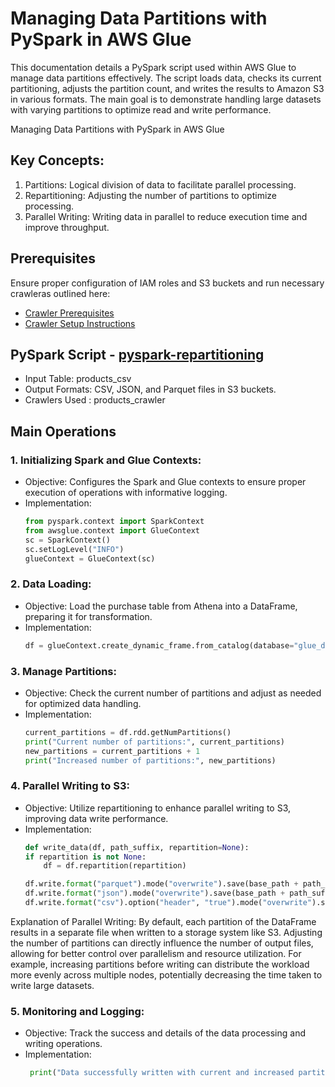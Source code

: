 # Managing Data Partitions with PySpark in AWS Glue
This documentation details a PySpark script used within AWS Glue to manage data partitions effectively. The script loads data, checks its current partitioning, adjusts the partition count, and writes the results to Amazon S3 in various formats. The main goal is to demonstrate handling large datasets with varying partitions to optimize read and write performance.

Managing Data Partitions with PySpark in AWS Glue
## Key Concepts:
1. Partitions: Logical division of data to facilitate parallel processing.
2. Repartitioning: Adjusting the number of partitions to optimize processing.
3. Parallel Writing: Writing data in parallel to reduce execution time and improve throughput.

## Prerequisites
Ensure proper configuration of IAM roles and S3 buckets and run necessary crawleras outlined here:

* [Crawler Prerequisites](/crawler-prerequisites.md)
* [Crawler Setup Instructions](/set-up-instructions.md)
  
##  PySpark Script - [pyspark-repartitioning](../glue-code/ti-pyspark-repartitioning.py)
* Input Table: products_csv
* Output Formats: CSV, JSON, and Parquet files in S3 buckets.
* Crawlers Used : products_crawler

## Main Operations
### 1. Initializing Spark and Glue Contexts:
  * Objective: Configures the Spark and Glue contexts to ensure proper execution of operations with informative logging.
  * Implementation:
    ```python
    from pyspark.context import SparkContext
    from awsglue.context import GlueContext
    sc = SparkContext()
    sc.setLogLevel("INFO")
    glueContext = GlueContext(sc)
    ```
### 2. Data Loading:
  * Objective: Load the purchase table from Athena into a DataFrame, preparing it for transformation.
  * Implementation:
    ```python
    df = glueContext.create_dynamic_frame.from_catalog(database="glue_db", table_name="products_csv").toDF()
    ```
### 3. Manage Partitions:
  * Objective: Check the current number of partitions and adjust as needed for optimized data handling.
  * Implementation:
    ```python
    current_partitions = df.rdd.getNumPartitions()
    print("Current number of partitions:", current_partitions)
    new_partitions = current_partitions + 1
    print("Increased number of partitions:", new_partitions)
    ```

### 4. Parallel Writing to S3:
  * Objective: Utilize repartitioning to enhance parallel writing to S3, improving data write performance.
  * Implementation:
    ```python
    def write_data(df, path_suffix, repartition=None):
    if repartition is not None:
        df = df.repartition(repartition)
    
    df.write.format("parquet").mode("overwrite").save(base_path + path_suffix + "parquet/")
    df.write.format("json").mode("overwrite").save(base_path + path_suffix + "json/")
    df.write.format("csv").option("header", "true").mode("overwrite").save(base_path + path_suffix + "csv/")
    ```
  Explanation of Parallel Writing:
  By default, each partition of the DataFrame results in a separate file when written to a storage system like S3. Adjusting the number of partitions can directly influence the number of output files, allowing for better control over parallelism and resource utilization.
  For example, increasing partitions before writing can distribute the workload more evenly across multiple nodes, potentially decreasing the time taken to write large datasets.
  
### 5. Monitoring and Logging:
  * Objective: Track the success and details of the data processing and writing operations.
  * Implementation:
    ```python
     print("Data successfully written with current and increased partitions to S3.")
    ```
